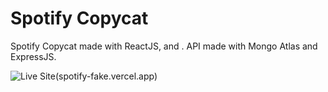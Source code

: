 # Spotify Copycat

Spotify Copycat made with ReactJS,  and . API made with Mongo Atlas and ExpressJS.

![Live Site](https://img.shields.io/static/v1?label=&message=Live%20Site&color=0ABF53&style=for-the-badge)(spotify-fake.vercel.app)
